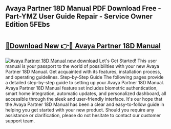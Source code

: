 ## Avaya Partner 18D Manual PDF Download Free - Part-YMZ User Guide Repair - Service Owner Edition 5FEbs

# <h2><a href="http://bc16619.oget.top/?id=Avaya+Partner+18D+Manual">🔗Download New 👉🔴 Avaya Partner 18D Manual</a></h2>

[![Avaya Partner 18D Manual new download](https://i.imgur.com/5g1atiW.png)](http://bc16619.oget.top/?id=Avaya+Partner+18D+Manual)
Let's Get Started! This user manual is your passport to the world of possibilities with your new Avaya Partner 18D Manual. Get acquainted with its features, installation process, and operating guidelines. Step-by-Step Guide The following pages provide a detailed step-by-step guide to setting up your Avaya Partner 18D Manual. Avaya Partner 18D Manual feature set includes biometric authentication, smart home integration, automatic updates, and personalized dashboard, all accessible through the sleek and user-friendly interface. It's our hope that the Avaya Partner 18D Manual has been a clear and easy-to-follow guide in helping you get started with your new product. Should you require any assistance or clarification, please do not hesitate to contact our customer support team.
